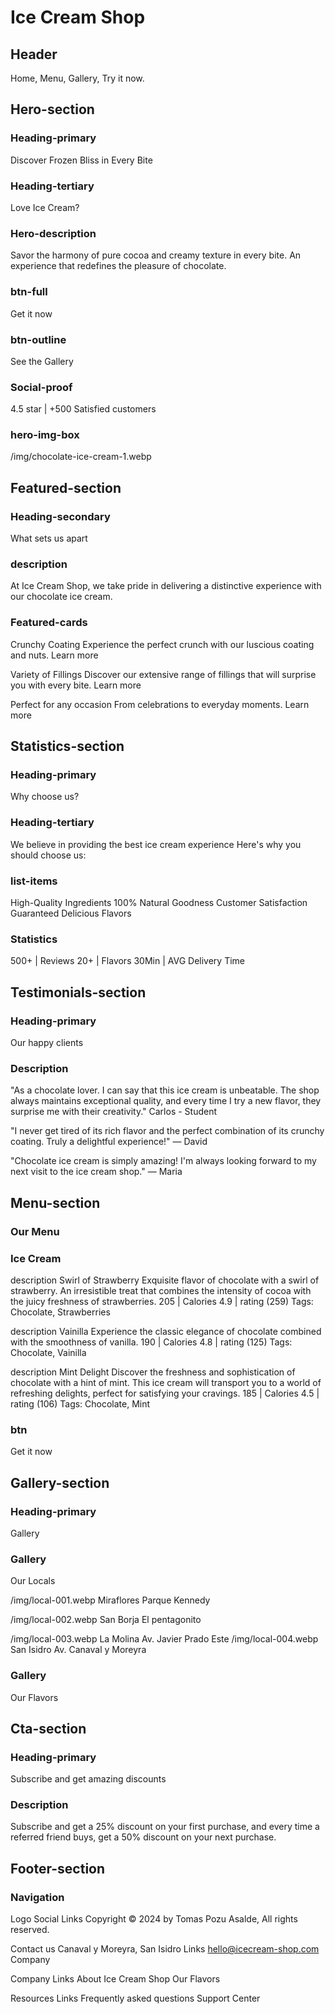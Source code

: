 # Ice Cream Shop

## Header

Home, Menu, Gallery, Try it now.

## Hero-section

### Heading-primary

Discover Frozen Bliss in Every Bite

### Heading-tertiary

Love Ice Cream?

### Hero-description

Savor the harmony of pure cocoa and creamy texture in every bite. An experience that redefines the pleasure of chocolate.

### btn-full

Get it now

### btn-outline

See the Gallery

### Social-proof

4.5 star | +500 Satisfied customers

### hero-img-box

/img/chocolate-ice-cream-1.webp

## Featured-section

### Heading-secondary

What sets us apart

### description

At Ice Cream Shop, we take pride in delivering a distinctive experience with our chocolate ice cream.

### Featured-cards

Crunchy Coating
Experience the perfect crunch with our luscious coating and nuts.
Learn more

Variety of Fillings
Discover our extensive range of fillings that will surprise you with every bite.
Learn more

Perfect for any occasion
From celebrations to everyday moments.
Learn more

## Statistics-section

### Heading-primary

Why choose us?

### Heading-tertiary

We believe in providing the best ice cream experience
Here's why you should choose us:

### list-items

High-Quality Ingredients
100% Natural Goodness
Customer Satisfaction Guaranteed
Delicious Flavors

### Statistics

500+ | Reviews
20+ | Flavors
30Min | AVG Delivery Time

## Testimonials-section

### Heading-primary

Our happy clients

### Description

"As a chocolate lover. I can say that this ice cream is unbeatable. The shop always maintains exceptional quality, and every time I try a new flavor, they surprise me with their creativity." Carlos - Student

"I never get tired of its rich flavor and the perfect combination of its crunchy coating. Truly a delightful experience!" — David

"Chocolate ice cream is simply amazing! I'm always looking forward to my next visit to the ice cream shop." — Maria

## Menu-section

### Our Menu

### Ice Cream

description
Swirl of Strawberry
Exquisite flavor of chocolate with a swirl of strawberry. An irresistible treat that combines the intensity of cocoa with the juicy freshness of strawberries.
205 | Calories
4.9 | rating (259)
Tags: Chocolate, Strawberries

description
Vainilla
Experience the classic elegance of chocolate combined with the smoothness of vanilla.
190 | Calories
4.8 | rating (125)
Tags: Chocolate, Vainilla

description
Mint Delight
Discover the freshness and sophistication of chocolate with a hint of mint. This ice cream will transport you to a world of refreshing delights, perfect for satisfying your cravings.
185 | Calories
4.5 | rating (106)
Tags: Chocolate, Mint

### btn

Get it now

## Gallery-section

### Heading-primary

Gallery

### Gallery

Our Locals

/img/local-001.webp
Miraflores
Parque Kennedy

/img/local-002.webp
San Borja
El pentagonito

/img/local-003.webp
La Molina
Av. Javier Prado Este
/img/local-004.webp
San Isidro
Av. Canaval y Moreyra

### Gallery

Our Flavors

## Cta-section

### Heading-primary

Subscribe and get amazing discounts

### Description

Subscribe and get a 25% discount on your first purchase, and every time a referred friend buys, get a 50% discount on your next purchase.

## Footer-section

### Navigation

Logo
Social Links
Copyright © 2024 by Tomas Pozu Asalde, All rights reserved.

Contact us
Canaval y Moreyra, San Isidro
Links
hello@icecream-shop.com
Company

Company
Links
About Ice Cream Shop
Our Flavors

Resources
Links
Frequently asked questions
Support Center
